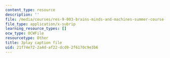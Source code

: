 ```yaml
---
content_type: resource
description: ''
file: /media/courses/res-9-003-brains-minds-and-machines-summer-course-summer-2015/21f74e722a4daf22dcd92f6170c9e3b6_opMnuRnfaX0.srt
file_type: application/x-subrip
learning_resource_types: []
ocw_type: OCWFile
resourcetype: Other
title: 3play caption file
uid: 21f74e72-2a4d-af22-dcd9-2f6170c9e3b6
---
```

